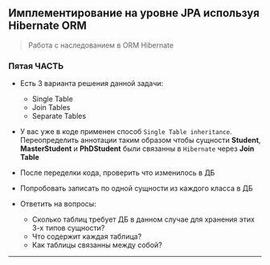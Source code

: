 ## Имплементирование на уровне JPA используя Hibernate ORM

> Работа c наследованием в ORM Hibernate

### Пятая ЧАСТЬ

* Есть 3 варианта решения данной задачи:
  * Single Table
  * Join Tables
  * Separate Tables  

* У вас уже в коде применен способ ```Single Table inheritance```. Переопределить аннотации таким образом чтобы сущности **Student**, **MasterStudent** и **PhDStudent** были связанны в ```Hibernate``` через **Join Table**

* После переделки кода, проверить что изменилось в ДБ
* Попробовать записать по одной сущности из каждого класса в ДБ
* Ответить на вопросы:
  * Сколько таблиц требует ДБ в данном случае для хранения этих 3-х типов сущности?
  * Что содержит каждая таблица?
  * Как таблицы связанны между собой? 


---


